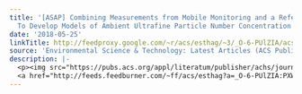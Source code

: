 ```yaml
---
title: '[ASAP] Combining Measurements from Mobile Monitoring and a Reference Site
  To Develop Models of Ambient Ultrafine Particle Number Concentration at Residences'
date: '2018-05-25'
linkTitle: http://feedproxy.google.com/~r/acs/esthag/~3/_O-6-PUlZIA/acs.est.8b00292
source: 'Environmental Science & Technology: Latest Articles (ACS Publications)'
description: |-
  <p><img src="https://pubs.acs.org/appl/literatum/publisher/achs/journals/content/esthag/0/esthag.ahead-of-print/acs.est.8b00292/20180525/images/medium/es-2018-00292k_0005.gif" alt="TOC Graphic"/></p><div><cite>Environmental Science & Technology</cite></div><div>DOI: 10.1021/acs.est.8b00292</div><div class="feedflare">
  <a href="http://feeds.feedburner.com/~ff/acs/esthag?a=_O-6-PUlZIA:PXWhGFOqkFE:yIl2AUoC8zA"><img src="http://feeds.feedburner.com/~ff/acs/esthag?d=yIl2AUoC8zA" border="0"></img></a>
---
```

